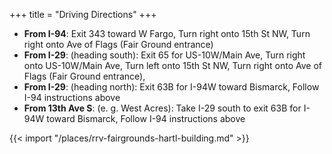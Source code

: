+++
title = "Driving Directions"
+++
* **From I-94**: Exit 343 toward W Fargo, Turn right onto 15th St NW, Turn right onto Ave of Flags (Fair Ground entrance)
* **From I-29**: (heading south): Exit 65 for US-10W/Main Ave, Turn right onto US-10W/Main Ave, Turn left onto 15th St NW, Turn right onto Ave of Flags (Fair Ground entrance),
* **From I-29**: (heading north): Exit 63B for I-94W toward Bismarck, Follow I-94 instructions above
* **From 13th Ave S**: (e. g. West Acres): Take I-29 south to exit 63B for I-94W toward Bismarck, Follow I-94 instructions above

{{< import "/places/rrv-fairgrounds-hartl-building.md" >}}
